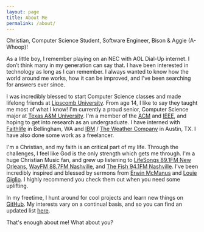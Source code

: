 ```yaml
---
layout: page
title: About Me
permalink: /about/
---
```


<span class="bio">
  Christian, Computer Science Student, Software Engineer, Bison & Aggie (A-Whoop)!
</span>

As a little boy, I remember playing on an NEC with AOL Dial-Up internet. I don’t think many in my generation can say that. I have
been interested in technology as long as I can remember. I always wanted to know how the world around me works, how it can be improved,
and I've been searching for answers ever since.

I was incredibly blessed to start Computer Science classes and made
lifelong friends at [Lipscomb University](http://lipscomb.edu). From age 14, I like to say they taught me most of what I know! I'm currently a proud senior, Computer Science major at [Texas
A&M University](http://www.tamu.edu/).  I'm a member of the [ACM](http://acm.org) and [IEEE](http://ieee.org), and hoping to get into research as an undergraduate. I have interned with [Faithlife](http://faithlife.com) in Bellingham, WA and [IBM](http://ibm.com) / [The Weather Company](http://www.theweathercompany.com/) in Austin, TX. I have also done some work as a freelancer.

I'm a Christian, and my faith is an critical part of my life. Through the challenges, I feel like God is the only strength which gets me through. I'm a huge Christian Music fan, and grew up listening to [LifeSongs 89.1FM New Orleans](http://lifesongs.com), [WayFM 88.7FM Nashville](http://wayfm.com), and [The Fish 94.1FM Nashville](http://www.94fmthefish.net/). I've been incredibly inspired and blessed by sermons from [Erwin McManus](https://youtube.com/watch?v=o_vIiezUR1s) and [Louie Giglio](https://youtube.com/watch?v=iYFHQzLp4fM). I highly recommend you check them out when you need some uplifting.

In my freetime, I hunt around for cool projects and learn new things on [GitHub](https://github.com/codeblooded?tab=stars). My interests vary on a continual basis, and so you can find an updated list [here](/interests).

That's enough about me! What about you?